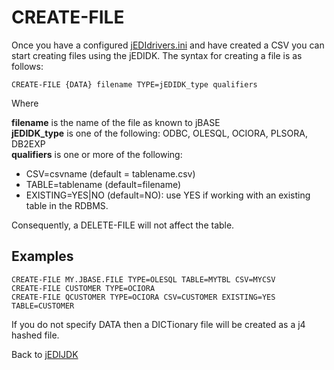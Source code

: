 # CREATE-FILE  

<PageHeader />

Once you have a configured [jEDIdrivers.ini](./../jedidrivers/README.md) and have created a CSV you can start creating files using the jEDIDK. The syntax for creating a file is as follows:

```
CREATE-FILE {DATA} filename TYPE=jEDIDK_type qualifiers
```

Where

**filename**  is the name of the file as known to jBASE  
**jEDIDK_type**   is one of the following: ODBC, OLESQL, OCIORA, PLSORA, DB2EXP  
**qualifiers** is one or more of the following:  

- CSV=csvname (default = tablename.csv)
- TABLE=tablename (default=filename)
- EXISTING=YES|NO (default=NO): use YES if working with an existing table in the RDBMS.  

Consequently, a DELETE-FILE will not affect the table.

## Examples  

```
CREATE-FILE MY.JBASE.FILE TYPE=OLESQL TABLE=MYTBL CSV=MYCSV
CREATE-FILE CUSTOMER TYPE=OCIORA
CREATE-FILE QCUSTOMER TYPE=OCIORA CSV=CUSTOMER EXISTING=YES TABLE=CUSTOMER
```

If you do not specify DATA then a DICTionary file will be created as a j4 hashed file.

Back to [jEDIJDK](./../README.md)

<PageFooter />

